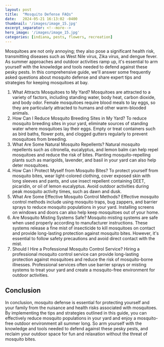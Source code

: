 ```yaml
---
layout: post
title:  "Mosquito Defense FAQs"
date:   2024-05-21 16:13:02 -0400
thumbnail: '/images/image_15.jpg'
excerpt_separator: <!--more-->
hero_image: '/images/image_15.jpg'
categories: [indiana, pests, flowers, recreation]
---
```

Mosquitoes are not only annoying; they also pose a significant health risk, transmitting diseases such as West Nile virus, Zika virus, and dengue fever.<!--more--> As summer approaches and outdoor activities ramp up, it's essential to arm yourself with the knowledge and tools needed to defend against these pesky pests. In this comprehensive guide, we'll answer some frequently asked questions about mosquito defense and share expert tips and strategies for keeping mosquitoes at bay.
1. What Attracts Mosquitoes to My Yard?
Mosquitoes are attracted to a variety of factors, including standing water, body heat, carbon dioxide, and body odor. Female mosquitoes require blood meals to lay eggs, so they are particularly attracted to humans and other warm-blooded animals.
2. How Can I Reduce Mosquito Breeding Sites in My Yard?
To reduce mosquito breeding sites in your yard, eliminate sources of standing water where mosquitoes lay their eggs. Empty or treat containers such as bird baths, flower pots, and clogged gutters regularly to prevent mosquitoes from breeding.
3. What Are Some Natural Mosquito Repellents?
Natural mosquito repellents such as citronella, eucalyptus, and lemon balm can help repel mosquitoes and reduce the risk of bites. Planting mosquito-repelling plants such as marigolds, lavender, and basil in your yard can also help deter mosquitoes.
4. How Can I Protect Myself from Mosquito Bites?
To protect yourself from mosquito bites, wear light-colored clothing, cover exposed skin with long sleeves and pants, and use insect repellent containing DEET, picaridin, or oil of lemon eucalyptus. Avoid outdoor activities during peak mosquito activity times, such as dawn and dusk.
5. What Are Some Effective Mosquito Control Methods?
Effective mosquito control methods include using mosquito traps, bug zappers, and barrier sprays to reduce mosquito populations in your yard. Installing screens on windows and doors can also help keep mosquitoes out of your home.
6. Are Mosquito Misting Systems Safe?
Mosquito misting systems are safe when used properly according to manufacturer instructions. These systems release a fine mist of insecticide to kill mosquitoes on contact and provide long-lasting protection against mosquito bites. However, it's essential to follow safety precautions and avoid direct contact with the mist.
7. Should I Hire a Professional Mosquito Control Service?
Hiring a professional mosquito control service can provide long-lasting protection against mosquitoes and reduce the risk of mosquito-borne illnesses. Professional services often use barrier sprays or misting systems to treat your yard and create a mosquito-free environment for outdoor activities.

## Conclusion
In conclusion, mosquito defense is essential for protecting yourself and your family from the nuisance and health risks associated with mosquitoes. By implementing the tips and strategies outlined in this guide, you can effectively reduce mosquito populations in your yard and enjoy a mosquito-free outdoor environment all summer long. So arm yourself with the knowledge and tools needed to defend against these pesky pests, and reclaim your outdoor space for fun and relaxation without the threat of mosquito bites.
